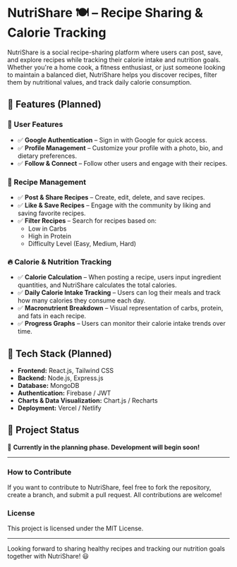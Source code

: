 # NutriShare 🍽️ – Recipe Sharing & Calorie Tracking

NutriShare is a social recipe-sharing platform where users can post, save, and explore recipes while tracking their calorie intake and nutrition goals. Whether you're a home cook, a fitness enthusiast, or just someone looking to maintain a balanced diet, NutriShare helps you discover recipes, filter them by nutritional values, and track daily calorie consumption.

## 🌟 Features (Planned)

### 👤 User Features
- ✅ **Google Authentication** – Sign in with Google for quick access.
- ✅ **Profile Management** – Customize your profile with a photo, bio, and dietary preferences.
- ✅ **Follow & Connect** – Follow other users and engage with their recipes.

### 🥗 Recipe Management
- ✅ **Post & Share Recipes** – Create, edit, delete, and save recipes.
- ✅ **Like & Save Recipes** – Engage with the community by liking and saving favorite recipes.
- ✅ **Filter Recipes** – Search for recipes based on:
  - Low in Carbs
  - High in Protein
  - Difficulty Level (Easy, Medium, Hard)

### 🔥 Calorie & Nutrition Tracking
- ✅ **Calorie Calculation** – When posting a recipe, users input ingredient quantities, and NutriShare calculates the total calories.
- ✅ **Daily Calorie Intake Tracking** – Users can log their meals and track how many calories they consume each day.
- ✅ **Macronutrient Breakdown** – Visual representation of carbs, protein, and fats in each recipe.
- ✅ **Progress Graphs** – Users can monitor their calorie intake trends over time.

## 🚀 Tech Stack (Planned)
- **Frontend:** React.js, Tailwind CSS
- **Backend:** Node.js, Express.js
- **Database:** MongoDB
- **Authentication:** Firebase / JWT
- **Charts & Data Visualization:** Chart.js / Recharts
- **Deployment:** Vercel / Netlify

## 📌 Project Status
🔹 **Currently in the planning phase. Development will begin soon!**

---

### How to Contribute
If you want to contribute to NutriShare, feel free to fork the repository, create a branch, and submit a pull request. All contributions are welcome!

### License
This project is licensed under the MIT License.

---

Looking forward to sharing healthy recipes and tracking our nutrition goals together with NutriShare! 😃
